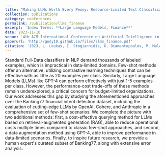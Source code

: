 ```yaml
---
title: "Making LLMs Worth Every Penny: Resource-Limited Text Classification in Banking"
collection: publications
category: conferences
permalink: /publication/llms_finance
excerpt: 'Index Terms: **Large Language Models, Finance**'
date: 2023-11-10
venue: '4th ACM International Conference on Artificial Intelligence in Finance (ICAIF)'
paperurl: 'http://gody10.github.io/files/llms_finance.pdf'
citation: '2023, L. Loukas, I. Stogiannidis, O. Diamantopoulos, P. Malakasiotis, and S. Vassos, "Making LLMs Worth Every Penny: Resource-Limited Text Classification in Banking", 4th ACM International Conference on Artificial Intelligence in Finance (ICAIF), Accepted'
---
```

Standard Full-Data classifiers in NLP demand thousands of labeled examples, which is impractical in data-limited domains. Few-shot methods offer an alternative, utilizing contrastive learning techniques that can be effective with as little as 20 examples per class. Similarly, Large Language Models (LLMs) like GPT-4 can perform effectively with just 1-5 examples per class. However, the performance-cost trade-offs of these methods remain underexplored, a critical concern for budget-limited organizations. Our work addresses this gap by studying the aforementioned approaches over the Banking77 financial intent detection dataset, including the evaluation of cutting-edge LLMs by OpenAI, Cohere, and Anthropic in a comprehensive set of few-shot scenarios. We complete the picture with two additional methods: first, a cost-effective querying method for LLMs based on retrieval-augmented generation (RAG), able to reduce operational costs multiple times compared to classic few-shot approaches, and second, a data augmentation method using GPT-4, able to improve performance in data-limited scenarios. Finally, to inspire future research, we provide a human expert's curated subset of Banking77, along with extensive error analysis.